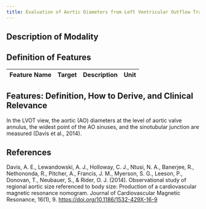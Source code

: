 ```yaml
---
title: Evaluation of Aortic Diameters from Left Ventricular Outflow Tract (LVOT) View
---
```



## Description of Modality


## Definition of Features


| Feature Name            | Target  | Description                                                                 | Unit        |
| ----------------------- | ------- | --------------------------------------------------------------------------- | ----------- |

## Features: Definition, How to Derive, and Clinical Relevance

In the LVOT view, the aortic (AO) diameters at the level of aortic valve annulus, the widest point of the AO sinuses, and the sinotubular junction are measured (Davis et al., 2014).


## References

Davis, A. E., Lewandowski, A. J., Holloway, C. J., Ntusi, N. A., Banerjee, R., Nethononda, R., Pitcher, A., Francis, J. M., Myerson, S. G., Leeson, P., Donovan, T., Neubauer, S., & Rider, O. J. (2014). Observational study of regional aortic size referenced to body size: Production of a cardiovascular magnetic resonance nomogram. Journal of Cardiovascular Magnetic Resonance, 16(1), 9. https://doi.org/10.1186/1532-429X-16-9
